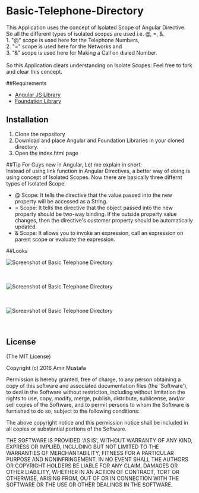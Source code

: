 # Basic-Telephone-Directory

This Application uses the concept of Isolated Scope of Angular Directive. So all the different types of isolated scopes are used  i.e. @, =, &.
<br/>1. "@" scope is used here for the Telephone Numbers,
<br/>2. "=" scope is used here for the Networks and 
<br/>3. "&" scope is used here for Making a Call on dialed Number.
<br/><br/>So this Application clears understanding on Isolate Scopes. Feel free to fork and clear this concept.

##Requirements
- [Angular JS Library](https://angularjs.org/)
- [Foundation Library](http://foundation.zurb.com/sites/download.html/)

## Installation

1. Clone the repository
2. Download and place Angular and Foundation Libraries in your cloned directory.
3. Open the index.html page

##Tip
For Guys new in Angular, Let me explain in short:<br/>
Instead of using link function in Angular Directives, a better way of doing is using concept of Isolated Scopes. Now there are basically three differnt types of Isolated Scope.<br/>
- @ Scope: It tells the directive that the value passed into the new property will be accessed as a String.<br/>
- = Scope: It tells the directive that the object passed into the new property should be two-way binding. If the outside property value changes, then the directive's customer property should be automatically updated.<br/>
- & Scope: It allows you to invoke an expression, call an expression on parent scope or evaluate the expression.<br/>

##Looks

![Screenshot of Basic Telephone Directory](https://cloud.githubusercontent.com/assets/15896579/20466147/73131700-af93-11e6-9a30-4f8ccb7b699c.PNG?raw=true "Screenshot of Tredfashion Websites")
<br/><br/><br/>

![Screenshot of Basic Telephone Directory](https://cloud.githubusercontent.com/assets/15896579/20466148/7316d2a0-af93-11e6-88ad-bd9dcd48346f.PNG?raw=true "Screenshot of Tredfashion Websites")
<br/><br/><br/>

![Screenshot of Basic Telephone Directory](https://cloud.githubusercontent.com/assets/15896579/20466149/731a93a4-af93-11e6-8ee8-55d8111233e3.PNG?raw=true "Screenshot of Tredfashion Websites")
<br/><br/><br/>

## License

(The MIT License)

Copyright (c) 2016 Amir Mustafa

Permission is hereby granted, free of charge, to any person obtaining
a copy of this software and associated documentation files (the
'Software'), to deal in the Software without restriction, including
without limitation the rights to use, copy, modify, merge, publish,
distribute, sublicense, and/or sell copies of the Software, and to
permit persons to whom the Software is furnished to do so, subject to
the following conditions:

The above copyright notice and this permission notice shall be
included in all copies or substantial portions of the Software.

THE SOFTWARE IS PROVIDED 'AS IS', WITHOUT WARRANTY OF ANY KIND,
EXPRESS OR IMPLIED, INCLUDING BUT NOT LIMITED TO THE WARRANTIES OF
MERCHANTABILITY, FITNESS FOR A PARTICULAR PURPOSE AND NONINFRINGEMENT.
IN NO EVENT SHALL THE AUTHORS OR COPYRIGHT HOLDERS BE LIABLE FOR ANY
CLAIM, DAMAGES OR OTHER LIABILITY, WHETHER IN AN ACTION OF CONTRACT,
TORT OR OTHERWISE, ARISING FROM, OUT OF OR IN CONNECTION WITH THE
SOFTWARE OR THE USE OR OTHER DEALINGS IN THE SOFTWARE.
